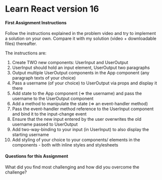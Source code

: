 # Learn React version 16

#### First Assignment Instructions

Follow the instructions explained in the problem video and try to implement a solution on your own. Compare it with my solution (video + downloadable files) thereafter.

The instructions are:

1.   Create TWO new components: UserInput and UserOutput
1.   UserInput should hold an input element, UserOutput two paragraphs
1.   Output multiple UserOutput components in the App component (any paragraph texts of your choice)
1.   Pass a username (of your choice) to UserOutput via props and display it there
1.   Add state to the App component (=> the username) and pass the username to the UserOutput component
1.   Add a method to manipulate the state (=> an event-handler method)
1.   Pass the event-handler method reference to the UserInput component and bind it to the input-change event
1.   Ensure that the new input entered by the user overwrites the old username passed to UserOutput
1.   Add two-way-binding to your input (in UserInput) to also display the starting username
1.   Add styling of your choice to your components/ elements in the components - both with inline styles and stylesheets

#### Questions for this Assignment

What did you find most challenging and how did you overcome the challenge?
